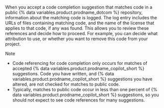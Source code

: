 When you accept a code completion suggestion that matches code in a public {% data variables.product.prodname_dotcom %} repository, information about the matching code is logged. The log entry includes the URLs of files containing matching code, and the name of the license that applies to that code, if any was found. This allows you to review these references and decide how to proceed. For example, you can decide what attribution to use, or whether you want to remove this code from your project.

> [!NOTE]
> * Code referencing for code completion only occurs for matches of accepted {% data variables.product.prodname_copilot_short %} suggestions. Code you have written, and {% data variables.product.prodname_copilot_short %} suggestions you have altered, are not checked for matches to public code.
> * Typically, matches to public code occur in less than one percent of {% data variables.product.prodname_copilot_short %} suggestions, so you should not expect to see code references for many suggestions.
